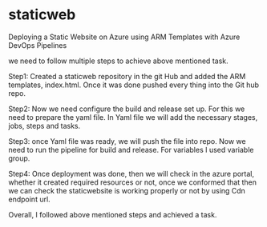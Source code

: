 # staticweb
Deploying a Static Website on Azure using ARM Templates with Azure DevOps Pipelines

we need to follow multiple steps to achieve above mentioned task.

Step1: Created a staticweb repository in the git Hub and added the ARM templates, index.html. Once it was done pushed every thing into the Git hub repo.

Step2: Now we need configure the build and release set up. For this we need to prepare the yaml file. In Yaml file we will add the necessary stages, jobs, steps and tasks.

Step3: once Yaml file was ready, we will push the file into repo. Now we need to run the pipeline for build and release. For variables I used variable group.

Step4: Once deployment was done, then we will check in the azure portal, whether it created required resources or not, once we conformed that then we can check the staticwebsite is working properly or not by using Cdn endpoint url.

Overall, I followed above mentioned steps and achieved a task.

